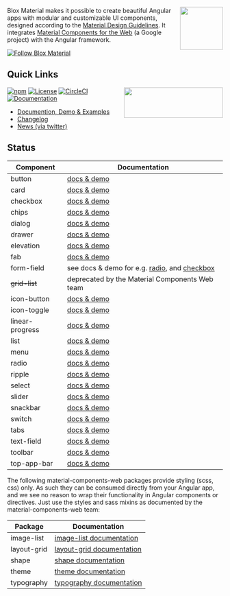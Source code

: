 <a href="https://blox.src.zone/material"><img align="right" src="https://blox.src.zone/assets/bloxmaterial.03ecfe4fa0147a781487749dc1cc4580.svg" width="100" height="100"/></a>

Blox Material makes it possible to create beautiful Angular apps with modular and customizable UI components,
designed according to the [Material Design Guidelines](https://material.io/design/guidelines-overview/).
It integrates [Material Components for the Web](https://github.com/material-components/material-components-web)
(a Google project) with the Angular framework.

[![Follow Blox Material](https://img.shields.io/twitter/url/https/twitter.com/TheSourceZone.svg?style=social&label=Follow\+Blox\+Material)](https://twitter.com/intent/follow?screen_name=TheSourceZone)

## Quick Links
<a href="https://circleci.com/gh/src-zone/material/tree/master"><img align="right" src="https://buildstats.info/circleci/chart/src-zone/material?branch=master&showStats=false" width="231" height="71"/></a>

[![npm](https://img.shields.io/npm/v/@blox/material.svg)](https://www.npmjs.com/package/@blox/material)
[![License](https://img.shields.io/github/license/src-zone/material.svg)](LICENSE.txt)
[![CircleCI](https://img.shields.io/circleci/project/github/src-zone/material.svg)](https://circleci.com/gh/src-zone/material/tree/master)
[![Documentation](https://img.shields.io/badge/demo-website-lightgrey.svg)](https://blox.src.zone/material)
* [Documention, Demo & Examples](https://blox.src.zone/material)
* [Changelog](https://github.com/src-zone/material/blob/master/bundle/CHANGELOG.md)
* [News (via twitter)](https://twitter.com/TheSourceZone)

## Status

Component            | Documentation |
-------------------- | --------- |
button               | [docs &amp; demo](https://blox.src.zone/material/components/button) |
card                 | [docs &amp; demo](https://blox.src.zone/material/components/card) |
checkbox             | [docs &amp; demo](https://blox.src.zone/material/components/checkbox) |
chips                | [docs &amp; demo](https://blox.src.zone/material/components/chips) |
dialog               | [docs &amp; demo](https://blox.src.zone/material/components/dialog) |
drawer               | [docs &amp; demo](https://blox.src.zone/material/components/drawer) |
elevation            | [docs &amp; demo](https://blox.src.zone/material/components/elevation) |
fab                  | [docs &amp; demo](https://blox.src.zone/material/components/fab) |
form-field           | see docs &amp; demo for e.g. [radio](https://blox.src.zone/material/components/radio), and [checkbox](https://blox.src.zone/material/components/checkbox) |
~~grid-list~~        | deprecated by the Material Components Web team |
icon-button          | [docs &amp; demo](https://blox.src.zone/material/components/icon-button) |
icon-toggle          | [docs &amp; demo](https://blox.src.zone/material/components/icon-toggle) |
linear-progress      | [docs &amp; demo](https://blox.src.zone/material/components/linear-progress) |
list                 | [docs &amp; demo](https://blox.src.zone/material/components/list) |
menu                 | [docs &amp; demo](https://blox.src.zone/material/components/menu) |
radio                | [docs &amp; demo](https://blox.src.zone/material/components/radio) |
ripple               | [docs &amp; demo](https://blox.src.zone/material/components/ripple) |
select               | [docs &amp; demo](https://blox.src.zone/material/components/select) |
slider               | [docs &amp; demo](https://blox.src.zone/material/components/slider) |
snackbar             | [docs &amp; demo](https://blox.src.zone/material/components/snackbar) |
switch               | [docs &amp; demo](https://blox.src.zone/material/components/switch) |
tabs                 | [docs &amp; demo](https://blox.src.zone/material/components/tab) |
text-field           | [docs &amp; demo](https://blox.src.zone/material/components/text-field) |
toolbar              | [docs &amp; demo](https://blox.src.zone/material/components/toolbar) |
top-app-bar          | [docs &amp; demo](https://blox.src.zone/material/components/top-app-bar) |

The following material-components-web packages provide styling (scss, css) only. As such they
can be consumed directly from your Angular app, and we see no reason to wrap their functionality
in Angular components or directives. Just use the styles and sass mixins as documented by the
material-components-web team:

Package              | Documentation |
---------------------| --------- |
image-list           | [image-list documentation](https://github.com/material-components/material-components-web/blob/master/packages/mdc-image-list/README.md) |
layout-grid          | [layout-grid documentation](https://github.com/material-components/material-components-web/blob/master/packages/mdc-image-list/README.md) |
shape                | [shape documentation](https://github.com/material-components/material-components-web/blob/master/packages/mdc-image-list/README.md) |
theme                | [theme documentation](https://github.com/material-components/material-components-web/blob/master/packages/mdc-image-list/README.md) |
typography           | [typography documentation](https://github.com/material-components/material-components-web/blob/master/packages/mdc-image-list/README.md) |

